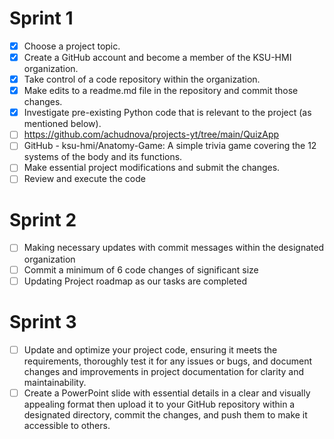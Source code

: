 # Sprint 1
- [x] Choose a project topic.
- [x] Create a GitHub account and become a member of the KSU-HMI organization.
- [x] Take control of a code repository within the organization.
- [x] Make edits to a readme.md file in the repository and commit those changes.
- [x] Investigate pre-existing Python code that is relevant to the project (as mentioned below).
- [ ] https://github.com/achudnova/projects-yt/tree/main/QuizApp
- [ ] GitHub - ksu-hmi/Anatomy-Game: A simple trivia game covering the 12 systems of the body and its functions.
- [ ] Make essential project modifications and submit the changes.
- [ ] Review and execute the code

# Sprint 2
- [ ] Making necessary updates with commit messages within the designated organization
- [ ] Commit a minimum of 6 code changes of significant size
- [ ] Updating Project roadmap as our tasks are completed

# Sprint 3
- [ ] Update and optimize your project code, ensuring it meets the requirements, thoroughly test it for any issues or bugs, and document changes and improvements in project documentation for clarity and maintainability.
- [ ] Create a PowerPoint slide with essential details in a clear and visually appealing format then upload it to your GitHub repository within a designated directory, commit the changes, and push them to make it accessible to others.
